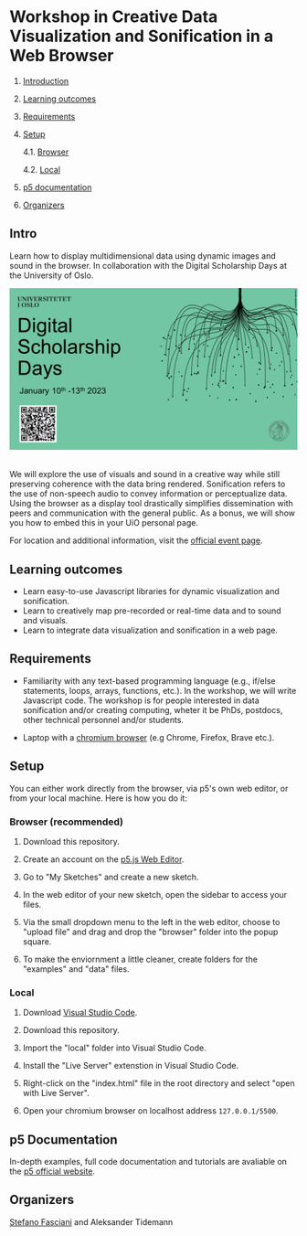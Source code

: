 # Workshop in Creative Data Visualization and Sonification in a Web Browser

1. [Introduction](#intro)
2. [Learning outcomes](#learning-outcomes)
3. [Requirements](#requirements)
4. [Setup](#setup)

   4.1. [Browser](#browser-recommended)

   4.2. [Local](#local)

5. [p5 documentation](#p5-documentation)
6. [Organizers](#organizers)

## Intro

Learn how to display multidimensional data using dynamic images and sound in the browser. In collaboration with the Digital Scholarship Days at the University of Oslo.

<div align="left">
 <img src="/img/dsc-days.png" width=600>
</div>
</br>

We will explore the use of visuals and sound in a creative way while still preserving coherence with the data bring rendered. Sonification refers to the use of non-speech audio to convey information or perceptualize data. Using the browser as a display tool drastically simplifies dissemination with peers and communication with the general public. As a bonus, we will show you how to embed this in your UiO personal page.

For location and additional information, visit the [official event page](https://www.ub.uio.no/english/courses-events/events/all-libraries/2023/digital-scholarship-days/data-visualization.html).

## Learning outcomes

- Learn easy-to-use Javascript libraries for dynamic visualization and sonification.
- Learn to creatively map pre-recorded or real-time data and to sound and visuals.
- Learn to integrate data visualization and sonification in a web page.

## Requirements

- Familiarity with any text-based programming language (e.g., if/else statements, loops, arrays, functions, etc.). In the workshop, we will write Javascript code. The workshop is for people interested in data sonification and/or creating computing, wheter it be PhDs, postdocs, other technical personnel and/or students.

- Laptop with a [chromium browser](<https://en.wikipedia.org/wiki/Chromium_(web_browser)>) (e.g Chrome, Firefox, Brave etc.).

## Setup

You can either work directly from the browser, via p5's own web editor, or from your local machine. Here is how you do it:

### Browser (recommended)

1. Download this repository.

2. Create an account on the [p5.js Web Editor](https://editor.p5js.org/).

3. Go to "My Sketches" and create a new sketch.

4. In the web editor of your new sketch, open the sidebar to access your files.

<!-- <div align="left">
 <img src="/fig/local-3-vsc.png" width=600>
</div>
</br> -->

5. Via the small dropdown menu to the left in the web editor, choose to "upload file" and drag and drop the "browser" folder into the popup square.

6. To make the enviornment a little cleaner, create folders for the "examples" and "data" files.

### Local

1. Download [Visual Studio Code](https://code.visualstudio.com/download).

2. Download this repository.

3. Import the "local" folder into Visual Studio Code.

4. Install the "Live Server" extenstion in Visual Studio Code.

5. Right-click on the "index.html" file in the root directory and select "open with Live Server".

6. Open your chromium browser on localhost address `127.0.0.1/5500`.

## p5 Documentation

In-depth examples, full code documentation and tutorials are avaliable on the [p5 official website](https://p5js.org/).

## Organizers

[Stefano Fasciani](https://github.com/stefanofasciani) and Aleksander Tidemann
